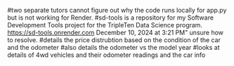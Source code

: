 #two separate tutors cannot figure out why the code runs locally for app.py but is not working for Render.
#sd-tools is a repository for my Software Development Tools project for the TripleTen Data Science program.
https://sd-tools.onrender.com
December 10, 2024 at 3:21 PM" unsure how to resolve.
#details the price distrubtion based on the condition of the car and the odometer
#also details the odometer vs the model year
#looks at details of 4wd vehicles and their odometer readings and the car info
